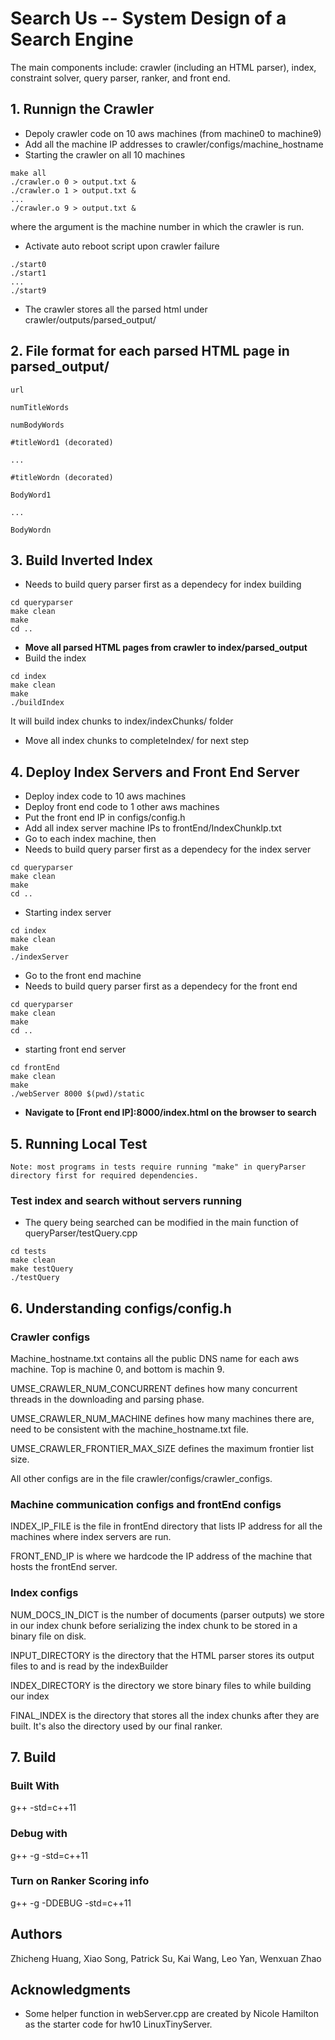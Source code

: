 # Search Us -- System Design of a Search Engine
The main components include: crawler (including an HTML parser), index, constraint solver, query parser, ranker, and front end.

## 1. Runnign the Crawler
- Depoly crawler code on 10 aws machines (from machine0 to machine9)
- Add all the machine IP addresses to crawler/configs/machine_hostname
- Starting the crawler on all 10 machines
```
make all
./crawler.o 0 > output.txt &
./crawler.o 1 > output.txt &
...
./crawler.o 9 > output.txt &
```
where the argument is the machine number in which the crawler is run.
- Activate auto reboot script upon crawler failure
```
./start0
./start1
...
./start9
```
- The crawler stores all the parsed html under crawler/outputs/parsed_output/

## 2. File format for each parsed HTML page in parsed_output/
```
url
```
```
numTitleWords
```
```
numBodyWords
```
```
#titleWord1 (decorated)
```
```
...
```
```
#titleWordn (decorated)
```
```
BodyWord1
```
```
...
```
```
BodyWordn
```

## 3. Build Inverted Index
- Needs to build query parser first as a dependecy for index building
```
cd queryparser
make clean
make
cd ..
```

- **Move all parsed HTML pages from crawler to index/parsed_output**
- Build the index
```
cd index
make clean
make
./buildIndex
```
It will build index chunks to index/indexChunks/ folder
- Move all index chunks to completeIndex/ for next step

## 4. Deploy Index Servers and Front End Server
- Deploy index code to 10 aws machines
- Deploy front end code to 1 other aws machines
- Put the front end IP in configs/config.h
- Add all index server machine IPs to frontEnd/IndexChunkIp.txt
- Go to each index machine, then
- Needs to build query parser first as a dependecy for the index server
```
cd queryparser
make clean
make
cd ..
```

- Starting index server
```
cd index
make clean
make
./indexServer
```
- Go to the front end machine
- Needs to build query parser first as a dependecy for the front end
```
cd queryparser
make clean
make
cd ..
```
- starting front end server
```
cd frontEnd
make clean
make
./webServer 8000 $(pwd)/static
```
- **Navigate to [Front end IP]:8000/index.html on the browser to search**
## 5. Running Local Test
```
Note: most programs in tests require running "make" in queryParser
directory first for required dependencies. 
```
### Test index and search without servers running
- The query being searched can be modified in the main function of queryParser/testQuery.cpp
```
cd tests
make clean
make testQuery
./testQuery
```
## 6. Understanding configs/config.h
### **Crawler configs**
Machine_hostname.txt contains all the public DNS name for each aws machine. Top is machine 0, and bottom is machin 9. 

UMSE_CRAWLER_NUM_CONCURRENT defines how many concurrent threads in the downloading and parsing phase.

UMSE_CRAWLER_NUM_MACHINE defines how many machines there are, need to be consistent with the machine_hostname.txt file. 

UMSE_CRAWLER_FRONTIER_MAX_SIZE defines the maximum frontier list size. 

All other configs are in the file crawler/configs/crawler_configs. 
### **Machine communication configs and frontEnd configs**
INDEX_IP_FILE is the file in frontEnd directory that lists IP address for all the machines 
where index servers are run.

FRONT_END_IP is where we hardcode the IP address of the machine that hosts the frontEnd
server.

### **Index configs**
NUM_DOCS_IN_DICT is the number of documents (parser outputs) we store in our index chunk
before serializing the index chunk to be stored in a binary file on disk.

INPUT_DIRECTORY is the directory that the HTML parser stores its output files to and is read
by the indexBuilder

INDEX_DIRECTORY is the directory we store binary files to while building our index

FINAL_INDEX is the directory that stores all the index chunks after they are built. It's also the
directory used by our final ranker.

## 7. Build 
### Built With
g++ -std=c++11
### Debug with
g++ -g -std=c++11
### Turn on Ranker Scoring info
g++ -g -DDEBUG -std=c++11

## Authors 
Zhicheng Huang, Xiao Song, Patrick Su, Kai Wang, Leo Yan, Wenxuan Zhao

## Acknowledgments
* Some helper function in webServer.cpp are created by Nicole Hamilton as the starter code
for hw10 LinuxTinyServer.

